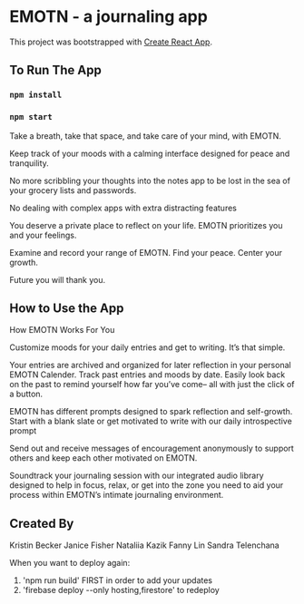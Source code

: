 # EMOTN - a journaling app

This project was bootstrapped with [Create React App](https://github.com/facebook/create-react-app).

## To Run The App

### `npm install`

### `npm start`

Take a breath,
take that space,
and take care of your mind, with EMOTN.

Keep track of your moods with a calming interface designed for peace and tranquility.

No more scribbling your thoughts into the notes app to be lost in the sea of your
grocery lists and passwords.

No dealing with complex apps with extra distracting features

You deserve a private place to reflect on your life.
EMOTN prioritizes you and your feelings.

Examine and record your range of EMOTN.
Find your peace. Center your growth.

Future you will thank you.

## How to Use the App

How EMOTN Works For You

Customize moods for your daily entries and get to writing. It’s that simple.

Your entries are archived and organized for later reflection in your personal EMOTN Calender. Track past entries and moods by date.
Easily look back on the past to remind yourself how far you’ve come– all with just the click of a button.

EMOTN has different prompts designed to spark reflection and self-growth. Start with a blank slate or get motivated to write
with our daily introspective prompt

Send out and receive messages of encouragement anonymously to support others and keep each other motivated on EMOTN.

Soundtrack your journaling session with our integrated audio library designed to help in focus, relax, or get into the zone you need
to aid your process within EMOTN’s intimate journaling environment.

## Created By

Kristin Becker
Janice Fisher
Nataliia Kazik
Fanny Lin
Sandra Telenchana

When you want to deploy again:
1. 'npm run build' FIRST in order to add your updates
2. 'firebase deploy --only hosting,firestore' to redeploy

